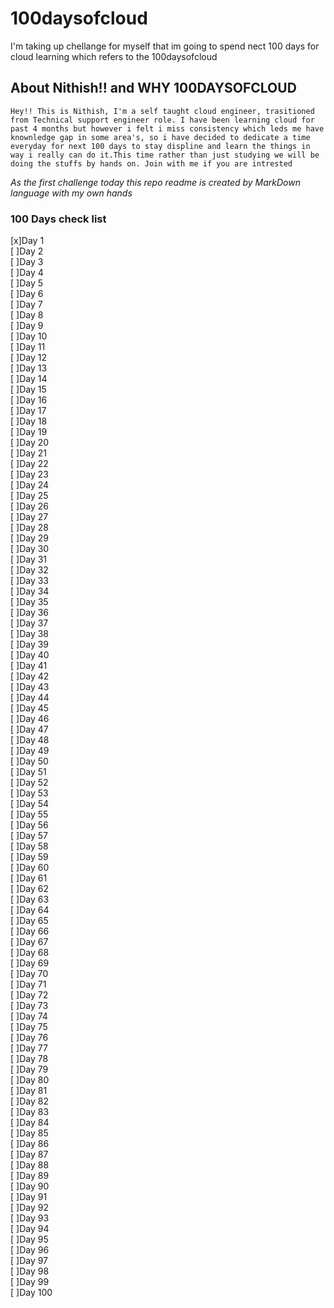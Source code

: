 # 100daysofcloud

I'm taking up chellange for myself that im going to spend nect 100 days for cloud learning which refers to the 100daysofcloud 

## About Nithish!! and WHY 100DAYSOFCLOUD
    Hey!! This is Nithish, I'm a self taught cloud engineer, trasitioned from Technical support engineer role. I have been learning cloud for past 4 months but however i felt i miss consistency which leds me have knownledge gap in some area's, so i have decided to dedicate a time everyday for next 100 days to stay displine and learn the things in way i really can do it.This time rather than just studying we will be doing the stuffs by hands on. Join with me if you are intrested

*As the first challenge today this repo readme is created by MarkDown language with my own hands*

### 100 Days check list

[x]Day 1  
[ ]Day 2  
[ ]Day 3  
[ ]Day 4  
[ ]Day 5  
[ ]Day 6  
[ ]Day 7  
[ ]Day 8  
[ ]Day 9  
[ ]Day 10  
[ ]Day 11  
[ ]Day 12  
[ ]Day 13  
[ ]Day 14  
[ ]Day 15  
[ ]Day 16  
[ ]Day 17  
[ ]Day 18  
[ ]Day 19  
[ ]Day 20  
[ ]Day 21  
[ ]Day 22  
[ ]Day 23  
[ ]Day 24  
[ ]Day 25  
[ ]Day 26  
[ ]Day 27  
[ ]Day 28  
[ ]Day 29  
[ ]Day 30  
[ ]Day 31  
[ ]Day 32  
[ ]Day 33  
[ ]Day 34  
[ ]Day 35  
[ ]Day 36  
[ ]Day 37  
[ ]Day 38  
[ ]Day 39  
[ ]Day 40  
[ ]Day 41  
[ ]Day 42  
[ ]Day 43  
[ ]Day 44  
[ ]Day 45  
[ ]Day 46  
[ ]Day 47  
[ ]Day 48  
[ ]Day 49  
[ ]Day 50  
[ ]Day 51  
[ ]Day 52  
[ ]Day 53  
[ ]Day 54  
[ ]Day 55  
[ ]Day 56  
[ ]Day 57  
[ ]Day 58  
[ ]Day 59  
[ ]Day 60  
[ ]Day 61  
[ ]Day 62  
[ ]Day 63  
[ ]Day 64  
[ ]Day 65  
[ ]Day 66  
[ ]Day 67  
[ ]Day 68  
[ ]Day 69  
[ ]Day 70  
[ ]Day 71  
[ ]Day 72  
[ ]Day 73  
[ ]Day 74  
[ ]Day 75  
[ ]Day 76  
[ ]Day 77  
[ ]Day 78  
[ ]Day 79  
[ ]Day 80  
[ ]Day 81  
[ ]Day 82  
[ ]Day 83  
[ ]Day 84  
[ ]Day 85  
[ ]Day 86  
[ ]Day 87  
[ ]Day 88  
[ ]Day 89  
[ ]Day 90  
[ ]Day 91  
[ ]Day 92  
[ ]Day 93  
[ ]Day 94  
[ ]Day 95  
[ ]Day 96  
[ ]Day 97  
[ ]Day 98  
[ ]Day 99  
[ ]Day 100  
